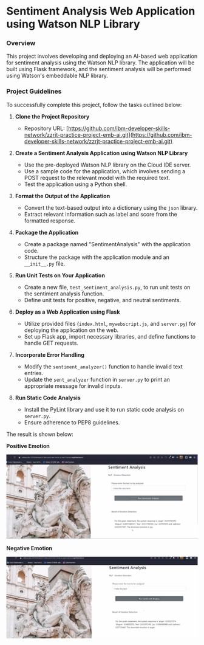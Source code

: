 # Sentiment Analysis Web Application using Watson NLP Library

### Overview

This project involves developing and deploying an AI-based web application for sentiment analysis using the Watson NLP library. The application will be built using Flask framework, and the sentiment analysis will be performed using Watson's embeddable NLP library.

### Project Guidelines

To successfully complete this project, follow the tasks outlined below:

1. **Clone the Project Repository**
   - Repository URL: [https://github.com/ibm-developer-skills-network/zzrjt-practice-project-emb-ai.git](https://github.com/ibm-developer-skills-network/zzrjt-practice-project-emb-ai.git)

2. **Create a Sentiment Analysis Application using Watson NLP Library**
   - Use the pre-deployed Watson NLP library on the Cloud IDE server.
   - Use a sample code for the application, which involves sending a POST request to the relevant model with the required text.
   - Test the application using a Python shell.

3. **Format the Output of the Application**
   - Convert the text-based output into a dictionary using the `json` library.
   - Extract relevant information such as label and score from the formatted response.

4. **Package the Application**
   - Create a package named "SentimentAnalysis" with the application code.
   - Structure the package with the application module and an `__init__.py` file.

5. **Run Unit Tests on Your Application**
   - Create a new file, `test_sentiment_analysis.py`, to run unit tests on the sentiment analysis function.
   - Define unit tests for positive, negative, and neutral sentiments.

6. **Deploy as a Web Application using Flask**
   - Utilize provided files (`index.html`, `mywebscript.js`, and `server.py`) for deploying the application on the web.
   - Set up Flask app, import necessary libraries, and define functions to handle GET requests.

7. **Incorporate Error Handling**
   - Modify the `sentiment_analyzer()` function to handle invalid text entries.
   - Update the `sent_analyzer` function in `server.py` to print an appropriate message for invalid inputs.

8. **Run Static Code Analysis**
   - Install the PyLint library and use it to run static code analysis on `server.py`.
   - Ensure adherence to PEP8 guidelines.

The result is shown below:

**Positive Emotion**

![Positive emotion](static/images/img1.png)


**Negative Emotion**

![Negative emotion](static/images/img2.png)

